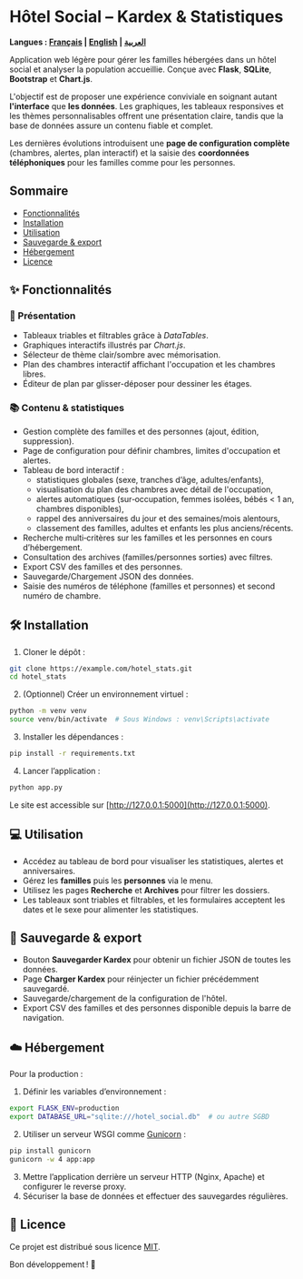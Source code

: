 # Hôtel Social – Kardex & Statistiques
**Langues : [Français](README.md) | [English](README.en.md) | [العربية](README.ar.md)**

Application web légère pour gérer les familles hébergées dans un hôtel social et analyser la population accueillie. Conçue avec **Flask**, **SQLite**, **Bootstrap** et **Chart.js**.

L'objectif est de proposer une expérience conviviale en soignant autant **l'interface** que **les données**. Les graphiques, les tableaux responsives et les thèmes personnalisables offrent une présentation claire, tandis que la base de données assure un contenu fiable et complet.

Les dernières évolutions introduisent une **page de configuration complète** (chambres, alertes, plan interactif) et la saisie des **coordonnées téléphoniques** pour les familles comme pour les personnes.

## Sommaire
- [Fonctionnalités](#-fonctionnalités)
- [Installation](#-installation)
- [Utilisation](#-utilisation)
- [Sauvegarde & export](#-sauvegarde--export)
- [Hébergement](#-hébergement)
- [Licence](#-licence)

## ✨ Fonctionnalités

### 🎨 Présentation

- Tableaux triables et filtrables grâce à *DataTables*.
- Graphiques interactifs illustrés par *Chart.js*.
- Sélecteur de thème clair/sombre avec mémorisation.
- Plan des chambres interactif affichant l'occupation et les chambres libres.
- Éditeur de plan par glisser-déposer pour dessiner les étages.

### 📚 Contenu & statistiques

- Gestion complète des familles et des personnes (ajout, édition, suppression).
- Page de configuration pour définir chambres, limites d'occupation et alertes.
- Tableau de bord interactif :
  - statistiques globales (sexe, tranches d’âge, adultes/enfants),
  - visualisation du plan des chambres avec détail de l'occupation,
  - alertes automatiques (sur‑occupation, femmes isolées, bébés < 1 an, chambres disponibles),
  - rappel des anniversaires du jour et des semaines/mois alentours,
  - classement des familles, adultes et enfants les plus anciens/récents.
- Recherche multi‑critères sur les familles et les personnes en cours d’hébergement.
- Consultation des archives (familles/personnes sorties) avec filtres.
- Export CSV des familles et des personnes.
- Sauvegarde/Chargement JSON des données.
- Saisie des numéros de téléphone (familles et personnes) et second numéro de chambre.

## 🛠️ Installation

1. Cloner le dépôt :

```bash
git clone https://example.com/hotel_stats.git
cd hotel_stats
```

2. (Optionnel) Créer un environnement virtuel :

```bash
python -m venv venv
source venv/bin/activate  # Sous Windows : venv\Scripts\activate
```

3. Installer les dépendances :

```bash
pip install -r requirements.txt
```

4. Lancer l’application :

```bash
python app.py
```

Le site est accessible sur [http://127.0.0.1:5000](http://127.0.0.1:5000).

## 💻 Utilisation

- Accédez au tableau de bord pour visualiser les statistiques, alertes et anniversaires.
- Gérez les **familles** puis les **personnes** via le menu.
- Utilisez les pages **Recherche** et **Archives** pour filtrer les dossiers.
- Les tableaux sont triables et filtrables, et les formulaires acceptent les dates et le sexe pour alimenter les statistiques.

## 💾 Sauvegarde & export

- Bouton **Sauvegarder Kardex** pour obtenir un fichier JSON de toutes les données.
- Page **Charger Kardex** pour réinjecter un fichier précédemment sauvegardé.
- Sauvegarde/chargement de la configuration de l'hôtel.
- Export CSV des familles et des personnes disponible depuis la barre de navigation.

## ☁️ Hébergement

Pour la production :

1. Définir les variables d’environnement :

```bash
export FLASK_ENV=production
export DATABASE_URL="sqlite:///hotel_social.db"  # ou autre SGBD
```

2. Utiliser un serveur WSGI comme [Gunicorn](https://gunicorn.org/) :

```bash
pip install gunicorn
gunicorn -w 4 app:app
```

3. Mettre l’application derrière un serveur HTTP (Nginx, Apache) et configurer le reverse proxy.
4. Sécuriser la base de données et effectuer des sauvegardes régulières.

## 📄 Licence

Ce projet est distribué sous licence [MIT](LICENSE).

Bon développement ! 🎉
